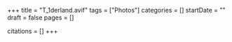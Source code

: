 +++
title = "T_1derland.avif"
tags = ["Photos"]
categories = []
startDate = ""
draft = false
pages = []

citations = []
+++
